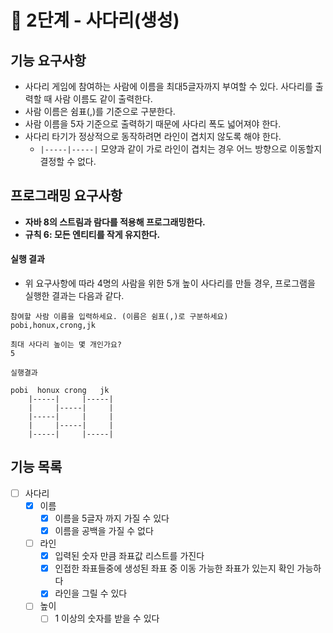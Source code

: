 # 🚀 2단계 - 사다리(생성)

## 기능 요구사항

- 사다리 게임에 참여하는 사람에 이름을 최대5글자까지 부여할 수 있다. 사다리를 출력할 때 사람 이름도 같이 출력한다.
- 사람 이름은 쉼표(,)를 기준으로 구분한다.
- 사람 이름을 5자 기준으로 출력하기 때문에 사다리 폭도 넓어져야 한다.
- 사다리 타기가 정상적으로 동작하려면 라인이 겹치지 않도록 해야 한다.
    - `|-----|-----|` 모양과 같이 가로 라인이 겹치는 경우 어느 방향으로 이동할지 결정할 수 없다.

## 프로그래밍 요구사항

- **자바 8의 스트림과 람다를 적용해 프로그래밍한다.**
- **규칙 6: 모든 엔티티를 작게 유지한다.**

#### 실행 결과

- 위 요구사항에 따라 4명의 사람을 위한 5개 높이 사다리를 만들 경우, 프로그램을 실행한 결과는 다음과 같다.

```plaintext
참여할 사람 이름을 입력하세요. (이름은 쉼표(,)로 구분하세요)
pobi,honux,crong,jk

최대 사다리 높이는 몇 개인가요?
5

실행결과

pobi  honux crong   jk
    |-----|     |-----|
    |     |-----|     |
    |-----|     |     |
    |     |-----|     |
    |-----|     |-----|
```

## 기능 목록

* [ ] 사다리
    * [x] 이름
        * [x] 이름을 5글자 까지 가질 수 있다
        * [x] 이름을 공백을 가질 수 없다
    * [ ] 라인
        * [x] 입력된 숫자 만큼 좌표값 리스트를 가진다
        * [x] 인접한 좌표들중에 생성된 좌표 중 이동 가능한 좌표가 있는지 확인 가능하다
        * [x] 라인을 그릴 수 있다
    * [ ] 높이
        * [ ] 1 이상의 숫자를 받을 수 있다
